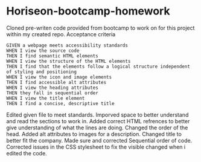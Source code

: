 # Horiseon-bootcamp-homework
Cloned pre-writen code provided from bootcamp to work on for this project within my created repo.
Acceptance criteria
```
GIVEN a webpage meets accessibility standards
WHEN I view the source code
THEN I find semantic HTML elements
WHEN I view the structure of the HTML elements
THEN I find that the elements follow a logical structure independent of styling and positioning
WHEN I view the icon and image elements
THEN I find accessible alt attributes
WHEN I view the heading attributes
THEN they fall in sequential order
WHEN I view the title element
THEN I find a concise, descriptive title
```

Edited given file to meet standards. Imporved space to better understand and read the sections to work in. Added correct HTML refrences to better give understanding of what the lines are doing. Changed the order of the head. Added alt attributes to images for a description. Changed title to better fit the company. Made sure and corrected Sequential order of code. Corrected issues in the CSS stylesheet to fix the visible changed when i edited the code. 